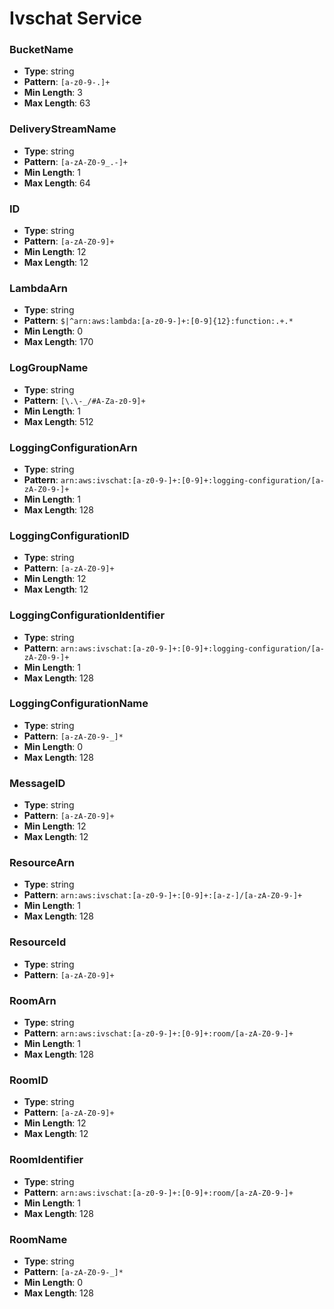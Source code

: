 # Ivschat Service

### BucketName
- **Type**: string
- **Pattern**: `[a-z0-9-.]+`
- **Min Length**: 3
- **Max Length**: 63

### DeliveryStreamName
- **Type**: string
- **Pattern**: `[a-zA-Z0-9_.-]+`
- **Min Length**: 1
- **Max Length**: 64

### ID
- **Type**: string
- **Pattern**: `[a-zA-Z0-9]+`
- **Min Length**: 12
- **Max Length**: 12

### LambdaArn
- **Type**: string
- **Pattern**: `$|^arn:aws:lambda:[a-z0-9-]+:[0-9]{12}:function:.+.*`
- **Min Length**: 0
- **Max Length**: 170

### LogGroupName
- **Type**: string
- **Pattern**: `[\.\-_/#A-Za-z0-9]+`
- **Min Length**: 1
- **Max Length**: 512

### LoggingConfigurationArn
- **Type**: string
- **Pattern**: `arn:aws:ivschat:[a-z0-9-]+:[0-9]+:logging-configuration/[a-zA-Z0-9-]+`
- **Min Length**: 1
- **Max Length**: 128

### LoggingConfigurationID
- **Type**: string
- **Pattern**: `[a-zA-Z0-9]+`
- **Min Length**: 12
- **Max Length**: 12

### LoggingConfigurationIdentifier
- **Type**: string
- **Pattern**: `arn:aws:ivschat:[a-z0-9-]+:[0-9]+:logging-configuration/[a-zA-Z0-9-]+`
- **Min Length**: 1
- **Max Length**: 128

### LoggingConfigurationName
- **Type**: string
- **Pattern**: `[a-zA-Z0-9-_]*`
- **Min Length**: 0
- **Max Length**: 128

### MessageID
- **Type**: string
- **Pattern**: `[a-zA-Z0-9]+`
- **Min Length**: 12
- **Max Length**: 12

### ResourceArn
- **Type**: string
- **Pattern**: `arn:aws:ivschat:[a-z0-9-]+:[0-9]+:[a-z-]/[a-zA-Z0-9-]+`
- **Min Length**: 1
- **Max Length**: 128

### ResourceId
- **Type**: string
- **Pattern**: `[a-zA-Z0-9]+`

### RoomArn
- **Type**: string
- **Pattern**: `arn:aws:ivschat:[a-z0-9-]+:[0-9]+:room/[a-zA-Z0-9-]+`
- **Min Length**: 1
- **Max Length**: 128

### RoomID
- **Type**: string
- **Pattern**: `[a-zA-Z0-9]+`
- **Min Length**: 12
- **Max Length**: 12

### RoomIdentifier
- **Type**: string
- **Pattern**: `arn:aws:ivschat:[a-z0-9-]+:[0-9]+:room/[a-zA-Z0-9-]+`
- **Min Length**: 1
- **Max Length**: 128

### RoomName
- **Type**: string
- **Pattern**: `[a-zA-Z0-9-_]*`
- **Min Length**: 0
- **Max Length**: 128

